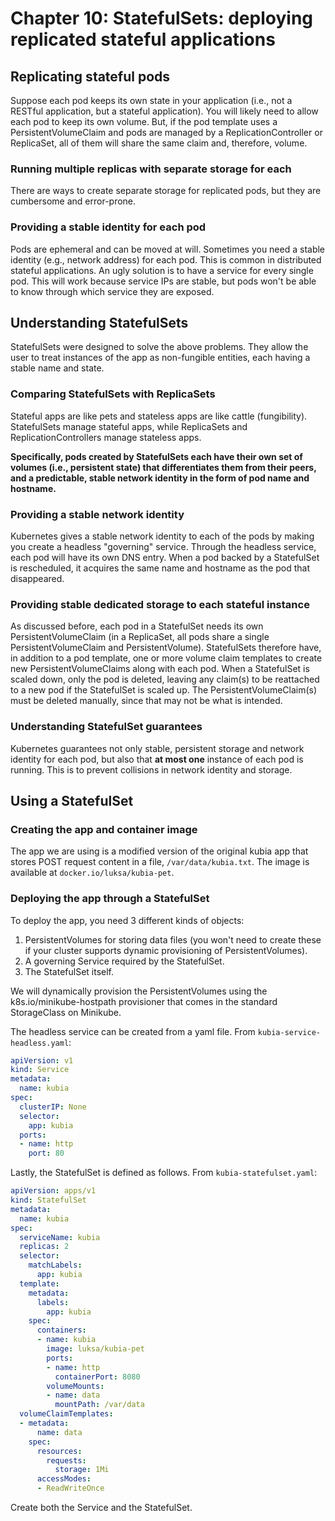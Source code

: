 # Chapter 10: StatefulSets: deploying replicated stateful applications

## Replicating stateful pods

Suppose each pod keeps its own state in your application (i.e., not a RESTful application, but a stateful application). You will likely need to allow each pod to keep its own volume. But, if the pod template uses a PersistentVolumeClaim and pods are managed by a ReplicationController or ReplicaSet, all of them will share the same claim and, therefore, volume.

### Running multiple replicas with separate storage for each

There are ways to create separate storage for replicated pods, but they are cumbersome and error-prone.

### Providing a stable identity for each pod

Pods are ephemeral and can be moved at will. Sometimes you need a stable identity (e.g., network address) for each pod. This is common in distributed stateful applications. An ugly solution is to have a service for every single pod. This will work because service IPs are stable, but pods won't be able to know through which service they are exposed.

## Understanding StatefulSets

StatefulSets were designed to solve the above problems. They allow the user to treat instances of the app as non-fungible entities, each having a stable name and state.

### Comparing StatefulSets with ReplicaSets

Stateful apps are like pets and stateless apps are like cattle (fungibility). StatefulSets manage stateful apps, while ReplicaSets and ReplicationControllers manage stateless apps.

**Specifically, pods created by StatefulSets each have their own set of volumes (i.e., persistent state) that differentiates them from their peers, and a predictable, stable network identity in the form of pod name and hostname.**

### Providing a stable network identity

Kubernetes gives a stable network identity to each of the pods by making you create a headless "governing" service. Through the headless service, each pod will have its own DNS entry. When a pod backed by a StatefulSet is rescheduled, it acquires the same name and hostname as the pod that disappeared.

### Providing stable dedicated storage to each stateful instance

As discussed before, each pod in a StatefulSet needs its own PersistentVolumeClaim (in a ReplicaSet, all pods share a single PersistentVolumeClaim and PersistentVolume). StatefulSets therefore have, in addition to a pod template, one or more volume claim templates to create new PersistentVolumeClaims along with each pod. When a StatefulSet is scaled down, only the pod is deleted, leaving any claim(s) to be reattached to a new pod if the StatefulSet is scaled up. The PersistentVolumeClaim(s) must be deleted manually, since that may not be what is intended.

### Understanding StatefulSet guarantees

Kubernetes guarantees not only stable, persistent storage and network identity for each pod, but also that **at most one** instance of each pod is running. This is to prevent collisions in network identity and storage.

## Using a StatefulSet

### Creating the app and container image

The app we are using is a modified version of the original kubia app that stores POST request content in a file, `/var/data/kubia.txt`. The image is available at `docker.io/luksa/kubia-pet`.

### Deploying the app through a StatefulSet

To deploy the app, you need 3 different kinds of objects:

1. PersistentVolumes for storing data files (you won't need to create these if your cluster supports dynamic provisioning of PersistentVolumes).
1. A governing Service required by the StatefulSet.
1. The StatefulSet itself.

We will dynamically provision the PersistentVolumes using the k8s.io/minikube-hostpath provisioner that comes in the standard StorageClass on Minikube.

The headless service can be created from a yaml file. From `kubia-service-headless.yaml`:

```yaml
apiVersion: v1
kind: Service
metadata:
  name: kubia
spec:
  clusterIP: None
  selector:
    app: kubia
  ports:
  - name: http
    port: 80
```

Lastly, the StatefulSet is defined as follows. From `kubia-statefulset.yaml`:

```yaml
apiVersion: apps/v1
kind: StatefulSet
metadata:
  name: kubia
spec:
  serviceName: kubia
  replicas: 2
  selector:
    matchLabels:
      app: kubia
  template:
    metadata:
      labels:
        app: kubia
    spec:
      containers:
      - name: kubia
        image: luksa/kubia-pet
        ports:
        - name: http
          containerPort: 8080
        volumeMounts:
        - name: data
          mountPath: /var/data
  volumeClaimTemplates:
  - metadata:
      name: data
    spec:
      resources:
        requests:
          storage: 1Mi
      accessModes:
      - ReadWriteOnce
```

Create both the Service and the StatefulSet.
